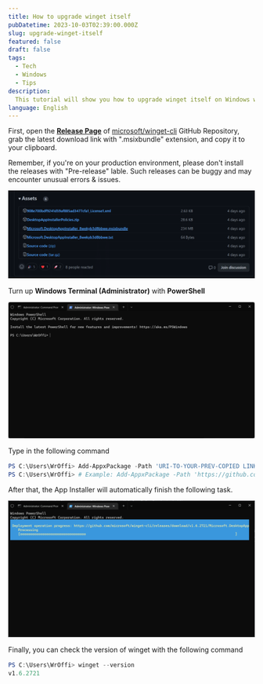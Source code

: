 ```yaml
---
title: How to upgrade winget itself
pubDatetime: 2023-10-03T02:39:00.000Z
slug: upgrade-winget-itself
featured: false
draft: false
tags:
  - Tech
  - Windows
  - Tips
description:
  This tutorial will show you how to upgrade winget itself on Windows without uninstalling the old version.
language: English
---
```


First, open the **[Release Page](https://github.com/microsoft/winget-cli/releases)** of [microsoft/winget-cli](https://github.com/microsoft/winget-cli/) GitHub Repository, grab the latest download link with ".msixbundle" extension, and copy it to your clipboard.

Remember, if you're on your production environment, please don't install the releases with "Pre-release" lable. Such releases can be buggy and may encounter unusual errors & issues.

![A screenshot from winget-cli GitHub Release Page](../../assets/images/how-to-upgrade-winget-itself/2023100302320173.png)

Turn up **Windows Terminal (Administrator)** with **PowerShell**

![PowerShell screenshot (with Administrator)](../../assets/images/how-to-upgrade-winget-itself/2023100302284921.png)

Type in the following command

```powershell
PS C:\Users\WrOffi> Add-AppxPackage -Path 'URI-TO-YOUR-PREV-COPIED LINK'
PS C:\Users\WrOffi> # Example: Add-AppxPackage -Path 'https://github.com/microsoft/winget-cli/releases/download/v1.6.2721/Microsoft.DesktopAppInstaller_8wekyb3d8bbwe.msixbundle'
```

After that, the App Installer will automatically finish the following task.

![Screenshot of installing winget latest version with PowerShell](../../assets/images/how-to-upgrade-winget-itself/2023100302282934.png)

Finally, you can check the version of winget with the following command

```powershell
PS C:\Users\WrOffi> winget --version
v1.6.2721
```